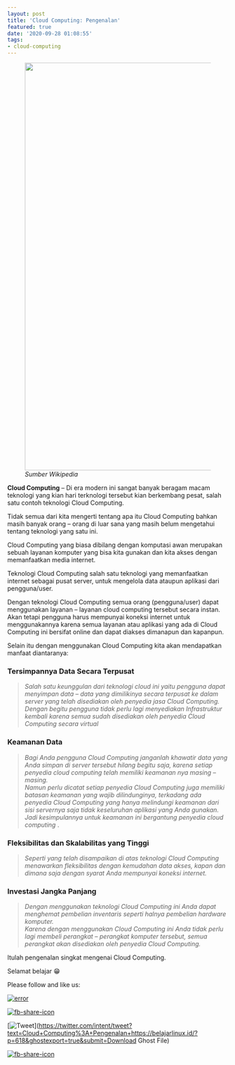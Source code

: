 ```yaml
---
layout: post
title: 'Cloud Computing: Pengenalan'
featured: true
date: '2020-09-28 01:08:55'
tags:
- cloud-computing
---
```


<figure class="aligncenter size-large"><img loading="lazy" width="1024" height="928" src="/content/images/wordpress/2020/09/cloud-wiki-1024x928.png" alt="" class="wp-image-619" srcset="/content/images/wordpress/2020/09/cloud-wiki-1024x928.png 1024w, /content/images/wordpress/2020/09/cloud-wiki-300x272.png 300w, /content/images/wordpress/2020/09/cloud-wiki-768x696.png 768w, /content/images/wordpress/2020/09/cloud-wiki.png 1200w" sizes="(max-width: 1024px) 100vw, 1024px"><figcaption><em>Sumber Wikipedia</em></figcaption></figure>

**Cloud Computing** – Di era modern ini sangat banyak beragam macam teknologi yang kian hari terknologi tersebut kian berkembang pesat, salah satu contoh teknologi Cloud Computing.

Tidak semua dari kita mengerti tentang apa itu Cloud Computing bahkan masih banyak orang – orang di luar sana yang masih belum mengetahui tentang teknologi yang satu ini.

Cloud Computing yang biasa dibilang dengan komputasi awan merupakan sebuah layanan komputer yang bisa kita gunakan dan kita akses dengan memanfaatkan media internet.

Teknologi Cloud Computing salah satu teknologi yang memanfaatkan internet sebagai pusat server, untuk mengelola data ataupun aplikasi dari pengguna/user.

Dengan teknologi Cloud Computing semua orang (pengguna/user) dapat menggunakan layanan – layanan cloud computing tersebut secara instan. Akan tetapi pengguna harus mempunyai koneksi internet untuk menggunakannya karena semua layanan atau aplikasi yang ada di Cloud Computing ini bersifat online dan dapat diakses dimanapun dan kapanpun.

Selain itu dengan menggunakan Cloud Computing kita akan mendapatkan manfaat diantaranya:

### Tersimpannya Data Secara Terpusat

> _Salah satu keunggulan dari teknologi cloud ini yaitu pengguna dapat menyimpan data – data yang dimilikinya secara terpusat ke dalam server yang telah disediakan oleh penyedia jasa Cloud Computing. Dengan begitu pengguna tidak perlu lagi menyediakan Infrastruktur kembali karena semua sudah disediakan oleh penyedia Cloud Computing secara virtual_

### Keamanan Data

> _Bagi Anda pengguna Cloud Computing janganlah khawatir data yang Anda simpan di server tersebut hilang begitu saja, karena setiap penyedia cloud computing telah memiliki keamanan nya masing – masing.  
> Namun perlu dicatat setiap penyedia Cloud Computing juga memiliki batasan keamanan yang wajib dilindunginya, terkadang ada penyedia Cloud Computing yang hanya melindungi keamanan dari sisi servernya saja tidak keseluruhan aplikasi yang Anda gunakan. Jadi kesimpulannya untuk keamanan ini bergantung penyedia cloud computing_ .

### Fleksibilitas dan Skalabilitas yang Tinggi

> _Seperti yang telah disampaikan di atas teknologi Cloud Computing menawarkan fleksibilitas dengan kemudahan data akses, kapan dan dimana saja dengan syarat Anda mempunyai koneksi internet._

### Investasi Jangka Panjang

> _Dengan menggunakan teknologi Cloud Computing ini Anda dapat menghemat pembelian inventaris seperti halnya pembelian hardware komputer.  
> Karena dengan menggunakan Cloud Computing ini Anda tidak perlu lagi membeli perangkat – perangkat komputer tersebut, semua perangkat akan disediakan oleh penyedia Cloud Computing._

Itulah pengenalan singkat mengenai Cloud Computing.

Selamat belajar 😁

Please follow and like us:

[![error](/wp-content/plugins/ultimate-social-media-icons/images/follow_subscribe.png)](https://api.follow.it/widgets/icon/VHc3d1lpVGdwRnE5QnV0eERCNUx5RCtvTTVoUkNYS3NNRmd5eVhlQW9tNXRHS3VTbGh6Y0NybkRJRS8zSGpjRDVZb1ZGMlNTSEpJYUpuZzZqNzdnd3VSN3dwM2VlQTF6ejJEaGV5UGRUbnlEcHFNd3luYTV4ZTZtUGowVWI2Q2x8M2kzdnBEeUIrUk5xOFI5TXZ3cHF3bFNQRkRJSGhUNGdrRFd0TlNtdE1OWT0=/OA==/)

[![fb-share-icon](/wp-content/plugins/ultimate-social-media-icons/images/visit_icons/fbshare_bck.png "Facebook Share")](https://www.facebook.com/sharer/sharer.php?u=https%3A%2F%2Fbelajarlinux.id%2F%3Fp%3D618%26ghostexport%3Dtrue%26submit%3DDownload+Ghost+File)

[![Tweet](/wp-content/plugins/ultimate-social-media-icons/images/visit_icons/en_US_Tweet.svg "Tweet")](https://twitter.com/intent/tweet?text=Cloud+Computing%3A+Pengenalan+https://belajarlinux.id/?p=618&ghostexport=true&submit=Download Ghost File)

[![fb-share-icon](/wp-content/plugins/ultimate-social-media-icons/images/share_icons/Pinterest_Save/en_US_save.svg "Pin Share")](#)

<!--kg-card-end: html-->